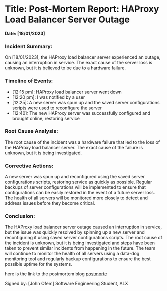 # Title: Post-Mortem Report: HAProxy Load Balancer Server Outage

**Date: [18/01/2023]**

### Incident Summary:
On [18/01/2023], the HAProxy load balancer server experienced an outage, causing an interruption in service. The exact cause of the server loss is unknown, but it is believed to be due to a hardware failure.

### Timeline of Events:

- [12:15 pm]: HAProxy load balancer server went down
- [12:20 pm]: I was notified by a user
- [12:25]: A new server was spun up and the saved server configurations scripts were used to reconfigure the server
- [12:40]: The new HAProxy server was successfully configured and brought online, restoring service

### Root Cause Analysis:
The root cause of the incident was a hardware failure that led to the loss of the HAProxy load balancer server. The exact cause of the failure is unknown, but it is being investigated.

### Corrective Actions:

A new server was spun up and reconfigured using the saved server configurations scripts, restoring service as quickly as possible.
Regular backups of server configurations will be implemented to ensure that configurations can be easily restored in the event of a future server loss.
The health of all servers will be monitored more closely to detect and address issues before they become critical.

### Conclusion:
The HAProxy load balancer server outage caused an interruption in service, but the issue was quickly resolved by spinning up a new server and reconfiguring it using saved server configurations scripts. The root cause of the incident is unknown, but it is being investigated and steps have been taken to prevent similar incidents from happening in the future. The team will continue to monitor the health of all servers using a data-dog monitoring tool and regularly backup configurations to ensure the best possible uptime for the systems.

here is the link to the postmortem blog
[postmorte](https://medium.com/@ofem.john/post-mortem-report-haproxy-load-balancer-server-outage-850da875d8b2)

Signed by: [John Ofem]
Software Engineering Student, ALX
